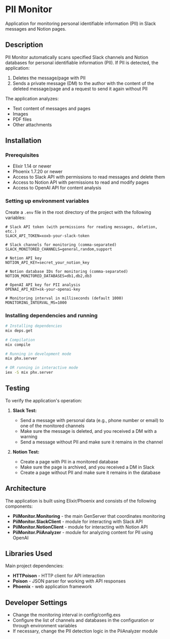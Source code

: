 # PII Monitor

Application for monitoring personal identifiable information (PII) in Slack messages and Notion pages.

## Description

PII Monitor automatically scans specified Slack channels and Notion databases for personal identifiable information (PII). If PII is detected, the application:

1. Deletes the message/page with PII
2. Sends a private message (DM) to the author with the content of the deleted message/page and a request to send it again without PII

The application analyzes:
- Text content of messages and pages
- Images
- PDF files
- Other attachments

## Installation

### Prerequisites

- Elixir 1.14 or newer
- Phoenix 1.7.20 or newer
- Access to Slack API with permissions to read messages and delete them
- Access to Notion API with permissions to read and modify pages
- Access to OpenAI API for content analysis

### Setting up environment variables

Create a `.env` file in the root directory of the project with the following variables:

```
# Slack API token (with permissions for reading messages, deletion, etc.)
SLACK_API_TOKEN=xoxb-your-slack-token

# Slack channels for monitoring (comma-separated)
SLACK_MONITORED_CHANNELS=general,random,support

# Notion API key
NOTION_API_KEY=secret_your_notion_key

# Notion database IDs for monitoring (comma-separated)
NOTION_MONITORED_DATABASES=db1,db2,db3

# OpenAI API key for PII analysis
OPENAI_API_KEY=sk-your-openai-key

# Monitoring interval in milliseconds (default 1000)
MONITORING_INTERVAL_MS=1000
```

### Installing dependencies and running

```bash
# Installing dependencies
mix deps.get

# Compilation
mix compile

# Running in development mode
mix phx.server

# OR running in interactive mode
iex -S mix phx.server
```

## Testing

To verify the application's operation:

1. **Slack Test:**
   - Send a message with personal data (e.g., phone number or email) to one of the monitored channels
   - Make sure the message is deleted, and you received a DM with a warning
   - Send a message without PII and make sure it remains in the channel

2. **Notion Test:**
   - Create a page with PII in a monitored database
   - Make sure the page is archived, and you received a DM in Slack
   - Create a page without PII and make sure it remains in the database

## Architecture

The application is built using Elixir/Phoenix and consists of the following components:

- **PiiMonitor.Monitoring** - the main GenServer that coordinates monitoring
- **PiiMonitor.SlackClient** - module for interacting with Slack API
- **PiiMonitor.NotionClient** - module for interacting with Notion API
- **PiiMonitor.PiiAnalyzer** - module for analyzing content for PII using OpenAI

## Libraries Used

Main project dependencies:
- **HTTPoison** - HTTP client for API interaction
- **Poison** - JSON parser for working with API responses
- **Phoenix** - web application framework

## Developer Settings

- Change the monitoring interval in config/config.exs
- Configure the list of channels and databases in the configuration or through environment variables
- If necessary, change the PII detection logic in the PiiAnalyzer module

